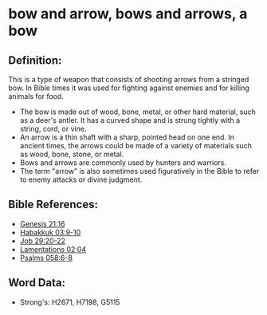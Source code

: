 # bow and arrow, bows and arrows, a bow #

## Definition: ##

This is a type of weapon that consists of shooting arrows from a stringed bow. In Bible times it was used for fighting against enemies and for killing animals for food.

* The bow is made out of wood, bone, metal, or other hard material, such as a deer's antler. It has a curved shape and is strung tightly with a string, cord, or vine.
* An arrow is a thin shaft with a sharp, pointed head on one end. In ancient times, the arrows could be made of a variety of materials such as wood, bone, stone, or metal.
* Bows and arrows are commonly used by hunters and warriors.
* The term "arrow" is also sometimes used figuratively in the Bible to refer to enemy attacks or divine judgment.

## Bible References: ##

* [Genesis 21:16](rc://en/tn/help/gen/21/16)
* [Habakkuk 03:9-10](rc://en/tn/help/hab/03/09)
* [Job 29:20-22](rc://en/tn/help/job/29/20)
* [Lamentations 02:04](rc://en/tn/help/lam/02/04)
* [Psalms 058:6-8](rc://en/tn/help/psa/058/006)

## Word Data: ##

* Strong's: H2671, H7198, G5115
